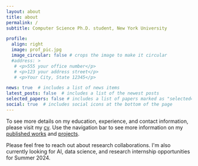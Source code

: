 ```yaml
---
layout: about
title: about
permalink: /
subtitle: Computer Science Ph.D. student, New York University

profile:
  align: right
  image: prof_pic.jpg
  image_circular: false # crops the image to make it circular
  #address: >
   # <p>555 your office number</p>
   # <p>123 your address street</p>
   # <p>Your City, State 12345</p>

news: true  # includes a list of news items
latest_posts: false  # includes a list of the newest posts
selected_papers: false # includes a list of papers marked as "selected={true}"
social: true  # includes social icons at the bottom of the page
---
```


To see more details on my education, experience, and contact information, please visit my [cv](https://egm68.github.io/cv/). Use the navigation bar to see more information on my [published works](https://egm68.github.io/publications/) and [projects](https://egm68.github.io/repositories/).

Please feel free to reach out about research collaborations. I'm also currently looking for AI, data science, and research internship opportunities for Summer 2024.

